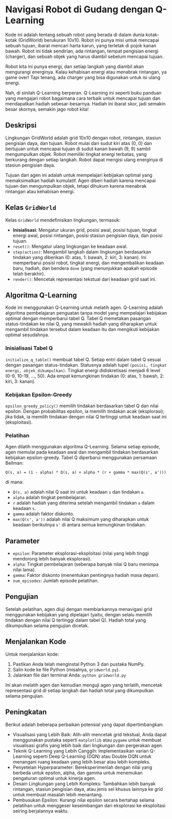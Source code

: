 
#  Navigasi Robot di Gudang dengan Q-Learning

Kode ini adalah tentang sebuah robot yang berada di dalam dunia kotak-kotak (GridWorld) berukuran 10x10. Robot ini punya misi untuk mencapai sebuah tujuan, ibarat mencari harta karun, yang terletak di pojok kanan bawah. Robot ini tidak sendirian, ada rintangan, tempat pengisian energi (charger), dan sebuah objek yang harus diambil sebelum mencapai tujuan.

Robot kita ini punya energi, dan setiap langkah yang diambil akan mengurangi energinya. Kalau kehabisan energi atau menabrak rintangan, ya game over! Tapi tenang, ada charger yang bisa digunakan untuk isi ulang energi.

Nah, di sinilah Q-Learning berperan. Q-Learning ini seperti buku panduan yang mengajari robot bagaimana cara terbaik untuk mencapai tujuan dan mendapatkan hadiah sebesar-besarnya. Hadiah ini ibarat skor, jadi semakin besar skornya, semakin jago robot kita!

## Deskripsi

Lingkungan GridWorld adalah grid 10x10 dengan robot, rintangan, stasiun pengisian daya, dan tujuan. Robot mulai dari sudut kiri atas (0, 0) dan bertujuan untuk mencapai tujuan di sudut kanan bawah (9, 9) sambil mengumpulkan objek. Robot memiliki tingkat energi terbatas, yang berkurang dengan setiap langkah. Robot dapat mengisi ulang energinya di stasiun pengisian daya.

Tujuan dari agen ini adalah untuk mempelajari kebijakan optimal yang memaksimalkan hadiah kumulatif. Agen diberi hadiah karena mencapai tujuan dan mengumpulkan objek, tetapi dihukum karena menabrak rintangan atau kehabisan energi.

## Kelas `GridWorld`

Kelas `GridWorld` mendefinisikan lingkungan, termasuk:

-   **Inisialisasi**: Mengatur ukuran grid, posisi awal, posisi tujuan, tingkat energi awal, posisi rintangan, posisi stasiun pengisian daya, dan posisi tujuan.
-   `reset()`: Mengatur ulang lingkungan ke keadaan awal.
-   `step(action)`: Mengambil langkah dalam lingkungan berdasarkan tindakan yang diberikan (0: atas, 1: bawah, 2: kiri, 3: kanan). Ini memperbarui posisi robot, tingkat energi, dan mengembalikan keadaan baru, hadiah, dan bendera `done` (yang menunjukkan apakah episode telah berakhir).
-   `render()`: Mencetak representasi tekstual dari keadaan grid saat ini.

## Algoritma Q-Learning

Kode ini menggunakan Q-Learning untuk melatih agen. Q-Learning adalah algoritma pembelajaran penguatan tanpa model yang mempelajari kebijakan optimal dengan memperbarui tabel Q. Tabel Q memetakan pasangan status-tindakan ke nilai Q, yang mewakili hadiah yang diharapkan untuk mengambil tindakan tersebut dalam keadaan itu dan mengikuti kebijakan optimal sesudahnya.

### Inisialisasi Tabel Q

`initialize_q_table()` membuat tabel Q. Setiap entri dalam tabel Q sesuai dengan pasangan status-tindakan. Statusnya adalah tupel `(posisi, tingkat energi, objek_dikumpulkan)`. Tingkat energi didiskretisasi menjadi 6 level (0-9, 10-19, ..., 50). Ada empat kemungkinan tindakan (0: atas, 1: bawah, 2: kiri, 3: kanan).

### Kebijakan Epsilon-Greedy

`epsilon_greedy_policy()` memilih tindakan berdasarkan tabel Q dan nilai epsilon. Dengan probabilitas epsilon, ia memilih tindakan acak (eksplorasi); jika tidak, ia memilih tindakan dengan nilai Q tertinggi untuk keadaan saat ini (eksploitasi).

### Pelatihan

Agen dilatih menggunakan algoritma Q-Learning. Selama setiap episode, agen memulai pada keadaan awal dan mengambil tindakan berdasarkan kebijakan epsilon-greedy. Tabel Q diperbarui menggunakan persamaan Bellman:

```
Q(s, a) = (1 - alpha) * Q(s, a) + alpha * (r + gamma * max(Q(s', a')))
```

di mana:

-   `Q(s, a)` adalah nilai Q saat ini untuk keadaan `s` dan tindakan `a`.
-   `alpha` adalah tingkat pembelajaran.
-   `r` adalah hadiah yang diterima setelah mengambil tindakan `a` dalam keadaan `s`.
-   `gamma` adalah faktor diskonto.
-   `max(Q(s', a'))` adalah nilai Q maksimum yang diharapkan untuk keadaan berikutnya `s'` di antara semua kemungkinan tindakan.

## Parameter

-   `epsilon`: Parameter eksplorasi-eksploitasi (nilai yang lebih tinggi mendorong lebih banyak eksplorasi).
-   `alpha`: Tingkat pembelajaran (seberapa banyak nilai Q baru menimpa nilai lama).
-   `gamma`: Faktor diskonto (menentukan pentingnya hadiah masa depan).
-   `num_episodes`: Jumlah episode pelatihan.

## Pengujian

Setelah pelatihan, agen diuji dengan membiarkannya menavigasi grid menggunakan kebijakan yang dipelajari (yaitu, dengan selalu memilih tindakan dengan nilai Q tertinggi dalam tabel Q). Hadiah total yang dikumpulkan selama pengujian dicetak.

## Menjalankan Kode

Untuk menjalankan kode:

1.  Pastikan Anda telah menginstal Python 3 dan pustaka NumPy.
2.  Salin kode ke file Python (misalnya, `gridworld.py`).
3.  Jalankan file dari terminal Anda: `python gridworld.py`

Ini akan melatih agen dan kemudian menguji agen yang terlatih, mencetak representasi grid di setiap langkah dan hadiah total yang dikumpulkan selama pengujian.

## Peningkatan

Berikut adalah beberapa perbaikan potensial yang dapat dipertimbangkan:

-   Visualisasi yang Lebih Baik: Alih-alih mencetak grid tekstual, Anda dapat menggunakan pustaka seperti `matplotlib` atau `pygame` untuk membuat visualisasi grafis yang lebih baik dari lingkungan dan pergerakan agen.
-   Teknik Q-Learning yang Lebih Canggih: Implementasikan varian Q-Learning seperti Deep Q-Learning (DQN) atau Double DQN untuk menangani ruang keadaan yang lebih besar atau lebih kompleks.
-   Penyetelan Hyperparameter: Bereksperimenlah dengan nilai yang berbeda untuk epsilon, alpha, dan gamma untuk menemukan pengaturan optimal untuk kinerja agen.
-   Desain Lingkungan yang Lebih Kompleks: Tambahkan lebih banyak rintangan, stasiun pengisian daya, atau jenis sel khusus lainnya ke grid untuk membuat masalah lebih menantang.
-   Pembusukan Epsilon: Kurangi nilai epsilon secara bertahap selama pelatihan untuk menggeser keseimbangan dari eksplorasi ke eksploitasi seiring berjalannya waktu.


